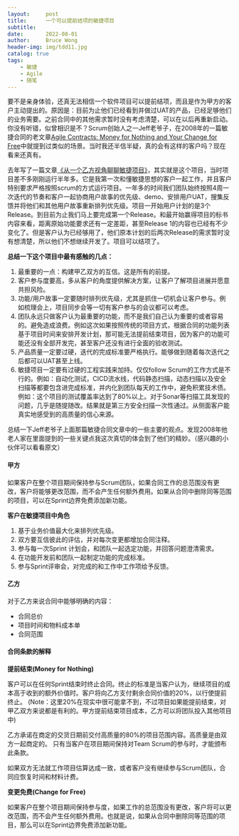 ```yaml
---
layout:     post
title:      一个可以提前结项的敏捷项目
subtitle:
date:       2022-08-01
author:     Bruce Wong
header-img: img/tdd11.jpg
catalog: true
tags:
    - 敏捷
    - Agile
    - 随笔
---
```


要不是亲身体验，还真无法相信一个软件项目可以提前结项，而且是作为甲方的客户主动提出的。原因是：目前为止他们已经看到并做过UAT的产品，已经足够他们的业务需要。之前合同中的其他需求暂时没有考虑清楚，可以在以后再重新启动。你没有听错，似曾相识是不？Scrum创始人之一Jeff老爷子，在2008年的一篇敏捷合同的老文章[Agile Contracts: Money for Nothing and Your Change for Free](https://www.scruminc.com/agile-contracts-money-for-nothing-and/)中就提到过类似的场景。当时我还半信半疑，真的会有这样的客户吗？现在看来还真有。

去年写了一篇文章[《从一个乙方视角聊聊敏捷项目》](https://brucetalk.com/2021/12/04/agile-project/)，其实就是这个项目，当时项目差不多刚刚运行半年多。它是我第一次和懂敏捷思想的客户一起工作，并且客户特别要求严格按照scrum的方式运行项目。一年多的时间我们团队始终按照4周一次迭代的节奏和客户一起协商用户故事的优先级、demo、安排用户UAT，搜集反馈并将他们和其他用户故事重新排列优先级。项目一开始用户计划的是3个Release。到目前为止我们马上要完成第一个Release。和最开始赢得项目的标书内容来看，距离原始功能要求还有一定差距，甚至Release 1的内容也已经有不少变化了。但是客户认为已经够用了，他们原本计划的后两次Release的需求暂时没有想清楚，所以他们不想继续开发了。项目可以结项了。

**总结一下这个项目中最有感触的几点：**
1. 最重要的一点：构建甲乙双方的互信。这是所有的前提。
2. 客户参与度要高，多从客户的角度提供解决方案，让客户了解项目进展并愿意共担风险。
3. 功能/用户故事一定要随时排列优先级，尤其是抓住一切机会让客户参与。例如梳理会上，项目同步会等一切有客户参与的会议都可以考虑。
4. 团队永远只做客户认为最重要的功能，而不是我们自己认为重要的或者容易的。避免造成浪费。例如这次如果按照传统的项目方式，根据合同的功能列表基于项目时间来安排开发计划，那可能无法提前结束项目，因为客户的功能可能还没有全部开发完，甚至客户还没有进行全面的验收测试。
5. 产品质量一定要过硬，迭代的完成标准要严格执行。能够做到随着每次迭代之后都可以UAT甚至上线。
6. 敏捷项目一定要有过硬的工程实践来加持。仅仅follow Scrum的工作方式是不行的。例如：自动化测试，CICD流水线，代码静态扫描，动态扫描以及安全扫描等都要包含进完成标准，并内化到团队每天的工作中，避免积累技术债。例如：这个项目的测试覆盖率达到了80%以上。对于Sonar等扫描工具发现的问题，几乎是随提随改。结果就是第三方安全扫描一次性通过。从侧面客户能真实地感受到的高质量的信心来源。

总结一下Jeff老爷子上面那篇敏捷合同文章中的一些主要的观点。发现2008年他老人家在里面提到的一些关键点我这次真切的体会到了他们的精妙。（感兴趣的小伙伴可以看看原文）

#### 甲方
如果客户在整个项目期间保持参与Scrum团队，如果合同工作的总范围没有更改，客户将能够更改范围，而不会产生任何额外费用。如果从合同中删除同等范围的项目，可以在Sprint边界免费添加新功能。

**客户在敏捷项目中角色**
1. 基于业务价值最大化来排列优先级。
2. 双方要互信彼此的评估，并对每次变更都增加合同注释。
3. 参与每一次Sprint 计划会，和团队一起选定功能，并回答问题澄清需求。
4. 在功能开发前和团队一起制定功能的完成标准。
5. 参与Sprint评审会，对完成的和工作中工作项给予反馈。

#### 乙方
对于乙方来说合同中能够明确的内容：

* 合同总价
* 项目时间和物料成本单
* 合同范围

#### 合同条款的解释
**提前结束(Money for Nothing)**

客户可以在任何Sprint结束时终止合同。终止的标准是当客户认为，继续项目的成本高于收到的额外价值时。客户将向乙方支付剩余合同价值的20%，以行使提前终止。
(Note：这里20%在现实中很可能拿不到，不过项目如果能提前结束，对甲乙双方来说都是有利的。甲方提前结束项目成本，乙方可以将团队投入其他项目中)

乙方承诺在商定的交货日期前交付高质量的80%的项目范围内容。高质量是由双方一起商定的。
只有当客户在项目期间保持对Team Scrum的参与时，才能颁布此条款。

如果双方无法就工作项目估算达成一致，或者客户没有继续参与Scrum团队，合同应恢复时间和材料计费。

**变更免费(Change for Free)**

如果客户在整个项目期间保持参与度，如果工作的总范围没有更改，客户将可以更改范围，而不会产生任何额外费用。也就是说，如果从合同中删除同等范围的项目，那么可以在Sprint边界免费添加新功能。
